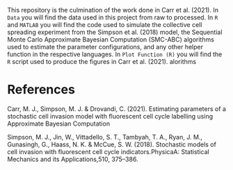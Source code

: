 This repository is the culmination of the work done in Carr et al. (2021). In `Data` you will find the 
data used in this project from raw to processed. In `R` and `MATLAB` you will find the code used to 
simulate the collective cell spreading experiment from the Simpson et al. (2018) model, the 
Sequential Monte Carlo Approximate Bayesian Computation (SMC-ABC) algorithms used to estimate the 
parameter configurations, and any other helper function in the respective languages. In `Plot Function (R)` 
you will find the `R` script used to produce the figures in Carr et al. (2021). 
alorithms

# References

Carr, M. J., Simpson, M. J. & Drovandi, C. (2021). Estimating parameters of a stochastic cell invasion 
model with fluorescent cell cycle labelling using Approximate Bayesian Computation

Simpson, M. J., Jin, W., Vittadello, S. T., Tambyah, T. A., Ryan, J. M., Gunasingh, G., Haass, N. K.
& McCue, S. W. (2018). Stochastic models of cell invasion with fluorescent cell cycle indicators.PhysicaA: 
Statistical Mechanics and its Applications,510, 375–386.
